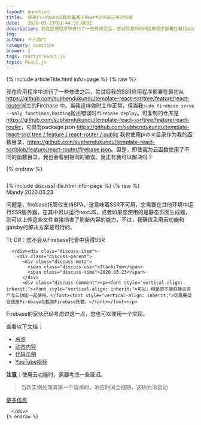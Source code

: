 ```yaml
---
layout: question
title:  使用Firebase函数部署基于React的SSR应用时出错
date:   2020-03-23T01:44:59.000Z
description: 我在应用程序中进行了一些修改之后，尝试将我的SSR应用程序部署在最初从https //github.com/subhendukundu/template-...
img: 
author: 十三西门
category: question
answer: 2
tags: reactjs React.js
topic: React.js
---
```

<div class="article-root">
  <div class="article">
    {% include articleTitle.html info=page %}
    {% raw %}
    <div class="article-content"><p><font style="vertical-align: inherit;"><font style="vertical-align: inherit;">我在应用程序中</font><font style="vertical-align: inherit;">进行了一些修改之后，</font><font style="vertical-align: inherit;">尝试将我的SSR应用程序部署在最初从</font></font><a href="https://github.com/subhendukundu/template-react-ssr/tree/feature/react-router" rel="nofollow noreferrer"><font style="vertical-align: inherit;"><font style="vertical-align: inherit;">https://github.com/subhendukundu/template-react-ssr/tree/feature/react-router</font></font></a><font style="vertical-align: inherit;"><font style="vertical-align: inherit;">派生的Firebase </font><font style="vertical-align: inherit;">中。</font><font style="vertical-align: inherit;">当我这样做时工作正常，但当我</font></font><code>sudo firebase serve --only functions,hosting</code><font style="vertical-align: inherit;"><font style="vertical-align: inherit;">抛出错误时</font></font><code>firebase deploy</code><font style="vertical-align: inherit;"><font style="vertical-align: inherit;">。</font><font style="vertical-align: inherit;">可复制的仓库是</font></font><a href="https://github.com/subhendukundu/template-react-ssr/tree/feature/react-router" rel="nofollow noreferrer"><font style="vertical-align: inherit;"><font style="vertical-align: inherit;">https://github.com/subhendukundu/template-react-ssr/tree/feature/react-router</font></font></a><font style="vertical-align: inherit;"><font style="vertical-align: inherit;">，它具有package.json </font></font><a href="https://github.com/subhendukundu/template-react-ssr/tree/feature/react-router/public" rel="nofollow noreferrer"><font style="vertical-align: inherit;"><font style="vertical-align: inherit;">https://github.com/subhendukundu/template-react-ssr/ tree / feature / react-router / public</font></font></a><font style="vertical-align: inherit;"><font style="vertical-align: inherit;"> 
我也使用public目录作为我的函数目录，</font></font><a href="https://github.com/subhendukundu/template-react-ssr/blob/feature/react-router/firebase.json" rel="nofollow noreferrer"><font style="vertical-align: inherit;"><font style="vertical-align: inherit;">https://github.com/subhendukundu/template-react-ssr/blob/feature/react-router/firebase.json</font></font></a><font style="vertical-align: inherit;"><font style="vertical-align: inherit;">。</font><font style="vertical-align: inherit;">但是，即使我为云函数使用了不同的函数目录，我也会看到相同的错误。</font><font style="vertical-align: inherit;">反正有我可以解决吗？</font></font></p></div>
    {% endraw %}
  </div>
  <p style="height: 0;width:0;overflow: hidden;"> 第2614篇《使用Firebase函数部署基于React的SSR应用时出错》来自Winter(https://github.com/aiyld/aiyld.github.io)的站点</p>
  <div class="discuss-wrapper">
    {% include discussTitle.html info=page %}
    {% raw %}
    <div class="discuss-item">
        <div class="discuss-parent">
          <div class="discuss-meta">
            <span class="discuss-user">Mandy</span>
            <span class="discuss-time">2020.03.23</span>
          </div>
          <div class="discuss-comment"><p><font style="vertical-align: inherit;"><font style="vertical-align: inherit;">问题是，firebase托管仅支持SPA，这意味着SSR不可用，您需要在其他环境中运行SSR服务器，在其中可以运行nextJS，或者如果您使用的是静态页面生成器，则可以上传这些文件直接损害了刷新内容的能力，不过，我确信采用云功能和gatsby的解决方案是可行的。</font></font></p>

<p><font style="vertical-align: inherit;"><font style="vertical-align: inherit;">Tl; DR：您不会从Firebase托管中获得SSR</font></font></p></div>
        </div>
        
      </div><div class="discuss-item">
        <div class="discuss-parent">
          <div class="discuss-meta">
            <span class="discuss-user">ItachiTom</span>
            <span class="discuss-time">2020.03.23</span>
          </div>
          <div class="discuss-comment"><p><font style="vertical-align: inherit;"><font style="vertical-align: inherit;">可以，但是您不能将静态资产与云功能一起使用。</font><font style="vertical-align: inherit;">您需要混合使用Firebase功能和Firebase托管。</font></font></p>

<p><font style="vertical-align: inherit;"><font style="vertical-align: inherit;">Firebase的家伙已经考虑过这一点，您也可以使用一个实现。  </font></font></p>

<p><font style="vertical-align: inherit;"><font style="vertical-align: inherit;">查看以下文档： </font></font></p>

<ul>
<li><a href="https://firebase.google.com/docs/hosting/serverless-overview" rel="nofollow noreferrer"><font style="vertical-align: inherit;"><font style="vertical-align: inherit;">总览</font></font></a></li>
<li><a href="https://firebase.google.com/docs/hosting/functions" rel="nofollow noreferrer"><font style="vertical-align: inherit;"><font style="vertical-align: inherit;">动态内容</font></font></a></li>
<li><a href="https://github.com/firebase/functions-samples/tree/Node-8/isomorphic-react-app" rel="nofollow noreferrer"><font style="vertical-align: inherit;"><font style="vertical-align: inherit;">代码示例</font></font></a></li>
<li><a href="https://www.youtube.com/watch?v=82tZAPMHfT4" rel="nofollow noreferrer"><font style="vertical-align: inherit;"><font style="vertical-align: inherit;">YouTube视频</font></font></a></li>
</ul>

<p><strong><font style="vertical-align: inherit;"><font style="vertical-align: inherit;">注意：</font></font></strong><font style="vertical-align: inherit;"><font style="vertical-align: inherit;">使用云功能时，需要考虑一些延迟。</font></font></p>

<blockquote>
  <p><font style="vertical-align: inherit;"><font style="vertical-align: inherit;">当新实例处理其第一个请求时，响应时间会缩短，这称为冷启动</font></font></p>
</blockquote>

<p><a href="https://mikhail.io/serverless/coldstarts/gcp/" rel="nofollow noreferrer"><font style="vertical-align: inherit;"><font style="vertical-align: inherit;">更多信息</font></font></a></p></div>
        </div>
        
      </div>
    {% endraw %}
  </div>
<div>
